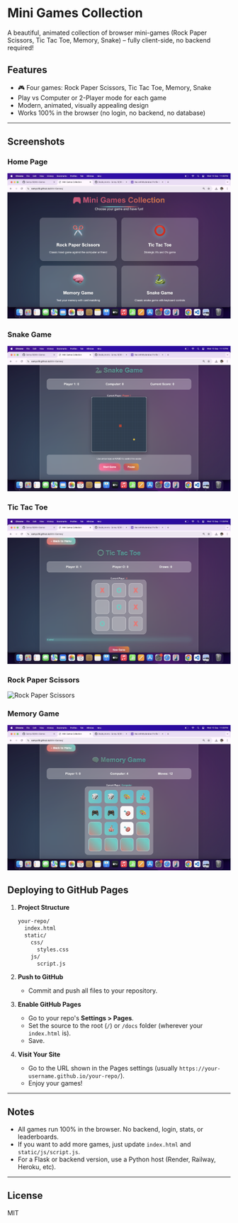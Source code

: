# Mini Games Collection

A beautiful, animated collection of browser mini-games (Rock Paper Scissors, Tic Tac Toe, Memory, Snake) – fully client-side, no backend required!

## Features
- 🎮 Four games: Rock Paper Scissors, Tic Tac Toe, Memory, Snake
- Play vs Computer or 2-Player mode for each game
- Modern, animated, visually appealing design
- Works 100% in the browser (no login, no backend, no database)

---
## Screenshots

### Home Page
![Home Page](static/img/homepage.png)

### Snake Game
![Snake Game](static/img/snake.png)

### Tic Tac Toe
![Tic Tac Toe](static/img/tictactoe.png)

### Rock Paper Scissors
![Rock Paper Scissors](static/img/rps.png)

### Memory Game
![Memory Game](static/img/memory.png)
## Deploying to GitHub Pages

1. **Project Structure**
   ```
   your-repo/
     index.html
     static/
       css/
         styles.css
       js/
         script.js
   ```

2. **Push to GitHub**
   - Commit and push all files to your repository.

3. **Enable GitHub Pages**
   - Go to your repo's **Settings > Pages**.
   - Set the source to the root (`/`) or `/docs` folder (wherever your `index.html` is).
   - Save.

4. **Visit Your Site**
   - Go to the URL shown in the Pages settings (usually `https://your-username.github.io/your-repo/`).
   - Enjoy your games!

---

## Notes
- All games run 100% in the browser. No backend, login, stats, or leaderboards.
- If you want to add more games, just update `index.html` and `static/js/script.js`.
- For a Flask or backend version, use a Python host (Render, Railway, Heroku, etc).

---

## License
MIT 